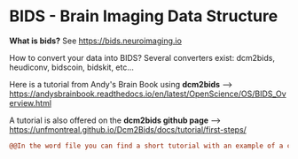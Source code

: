 # BIDS - Brain Imaging Data Structure 

**What is bids?** See https://bids.neuroimaging.io

How to convert your data into BIDS?
Several converters exist: dcm2bids, heudiconv, bidscoin, bidskit, etc...

Here is a tutorial from Andy's Brain Book using **dcm2bids** --> https://andysbrainbook.readthedocs.io/en/latest/OpenScience/OS/BIDS_Overview.html

A tutorial is also offered on the **dcm2bids github page** --> https://unfmontreal.github.io/Dcm2Bids/docs/tutorial/first-steps/ 

```diff
@@In the word file you can find a short tutorial with an example of a cconfiguration file and an event.tsv file.@@
```
